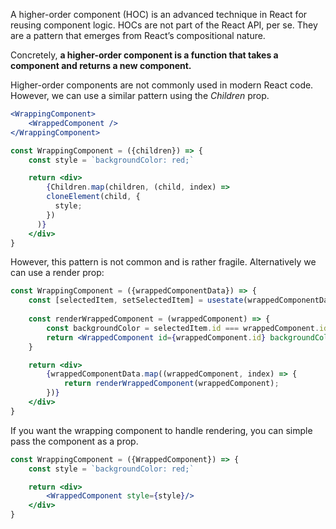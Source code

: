 A higher-order component (HOC) is an advanced technique in React for reusing component logic. HOCs are not part of the React API, per se. They are a pattern that emerges from React’s compositional nature.

Concretely, **a higher-order component is a function that takes a component and returns a new component.**

Higher-order components are not commonly used in modern React code. However, we can use a similar pattern using the *Children* prop.

```jsx
<WrappingComponent>
	<WrappedComponent />
</WrappingComponent>
```

```jsx
const WrappingComponent = ({children}) => {
	const style = `backgroundColor: red;`

	return <div>
		{Children.map(children, (child, index) =>
        cloneElement(child, {
          style;
        })
      )}
	</div>
}
```

However, this pattern is not common and is rather fragile. Alternatively we can use a render prop:

```jsx
const WrappingComponent = ({wrappedComponentData}) => {
	const [selectedItem, setSelectedItem] = usestate(wrappedComponentData[0])
	
	const renderWrappedComponent = (wrappedComponent) => {
		const backgroundColor = selectedItem.id === wrappedComponent.id ? "red" : "white"
		return <WrappedComponent id={wrappedComponent.id} backgroundColor={backgroundColor} />
	}

	return <div>
		{wrappedComponentData.map((wrappedComponent, index) => {    
			return renderWrappedComponent(wrappedComponent);  
		})}
	</div>
}
```

If you want the wrapping component to handle rendering, you can simple pass the component as a prop.

```jsx
const WrappingComponent = ({WrappedComponent}) => {
	const style = `backgroundColor: red;`

	return <div>
		<WrappedComponent style={style}/>
	</div>
}
```